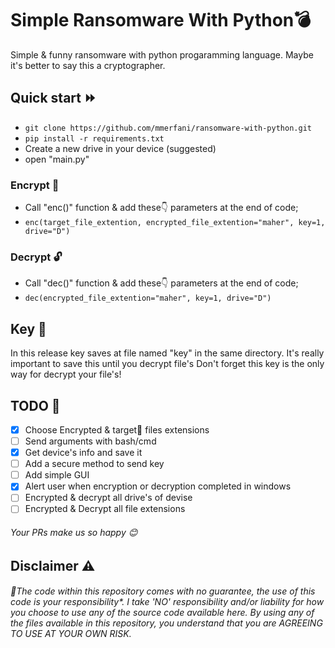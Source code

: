 # Simple Ransomware With Python💣
Simple &amp; funny ransomware with python progaramming language.
Maybe it's better to say this a cryptographer.

## Quick start ⏩
- `git clone https://github.com/mmerfani/ransomware-with-python.git`
- `pip install -r requirements.txt`
- Create a new drive in your device (suggested)
- open "main.py"

### Encrypt 🔐
- Call "enc()" function & add these👇 parameters at the end of code; 
- `enc(target_file_extention, encrypted_file_extention="maher", key=1, drive="D")`

### Decrypt 🔓
- Call "dec()" function & add these👇 parameters at the end of code; 
- `dec(encrypted_file_extention="maher", key=1, drive="D")`

## Key 🔑
In this release key saves at file named "key" in the same directory.
It's really important to save this until you decrypt file's 
Don't forget this key is the only way for decrypt your file's!

## TODO 📝
- [x] Choose Encrypted & target🎯 files extensions
- [ ] Send arguments with bash/cmd
- [x] Get device's info and save it
- [ ] Add a secure method to send key
- [ ] Add simple GUI
- [x] Alert user when encryption or decryption completed in windows
- [ ] Encrypted & decrypt all drive's of devise
- [ ] Encrypted & Decrypt all file extensions

###### Your PRs make us so happy 😊

## Disclaimer ⚠️
###### 📌The code within this repository comes with no guarantee, the use of this code is your responsibility*. I take 'NO' responsibility and/or liability for how you choose to use any of the source code available here. By using any of the files available in this repository, you understand that you are AGREEING TO USE AT YOUR OWN RISK.
